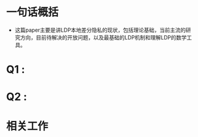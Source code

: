 # 一句话概括
- 这篇paper主要是讲LDP本地差分隐私的现状，包括理论基础，当前主流的研究方向，目前待解决的开放问题，以及最基础的LDP机制和理解LDP的数学工具。

# Q1 : 

# Q2 : 

# 相关工作